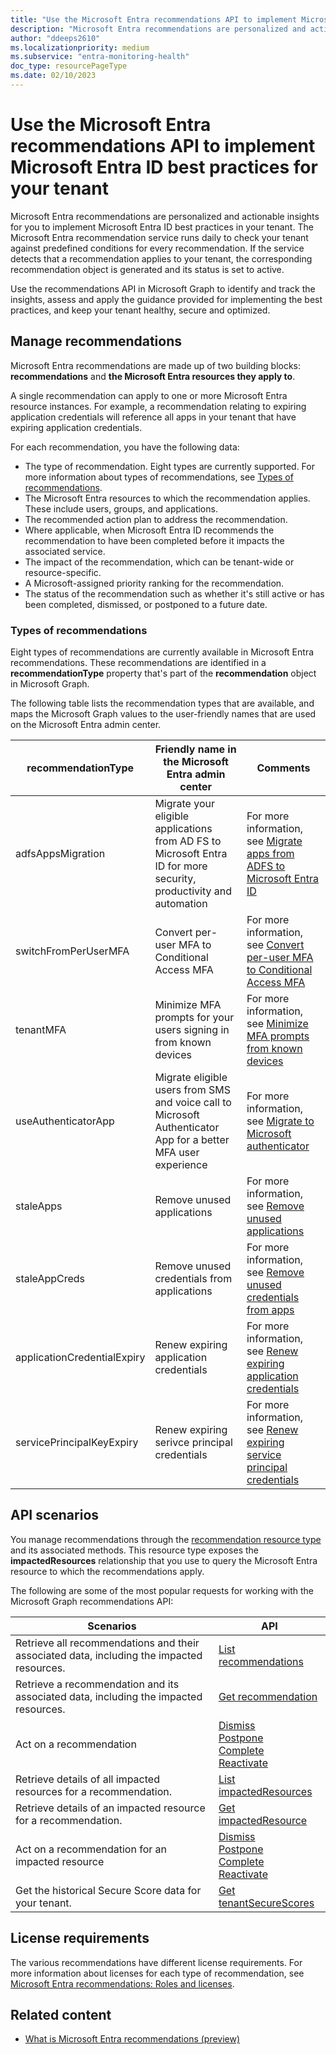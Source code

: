 ```yaml
---
title: "Use the Microsoft Entra recommendations API to implement Microsoft Entra ID best practices for your tenant"
description: "Microsoft Entra recommendations are personalized and actionable insights for you to implement Microsoft Entra ID best practices in your tenant."
author: "ddeeps2610"
ms.localizationpriority: medium
ms.subservice: "entra-monitoring-health"
doc_type: resourcePageType
ms.date: 02/10/2023
---
```


# Use the Microsoft Entra recommendations API to implement Microsoft Entra ID best practices for your tenant

Microsoft Entra recommendations are personalized and actionable insights for you to implement Microsoft Entra ID best practices in your tenant. The Microsoft Entra recommendation service runs daily to check your tenant against predefined conditions for every recommendation. If the service detects that a recommendation applies to your tenant, the corresponding recommendation object is generated and its status is set to active.

Use the recommendations API in Microsoft Graph to identify and track the insights, assess and apply the guidance provided for implementing the best practices, and keep your tenant healthy, secure and optimized.

## Manage recommendations

Microsoft Entra recommendations are made up of two building blocks: **recommendations** and **the Microsoft Entra resources they apply to**.

A single recommendation can apply to one or more Microsoft Entra resource instances. For example, a recommendation relating to expiring application credentials will reference all apps in your tenant that have expiring application credentials.

For each recommendation, you have the following data:

- The type of recommendation. Eight types are currently supported. For more information about types of recommendations, see [Types of recommendations](#types-of-recommendations).
- The Microsoft Entra resources to which the recommendation applies. These include users, groups, and applications.
- The recommended action plan to address the recommendation.
- Where applicable, when Microsoft Entra ID recommends the recommendation to have been completed before it impacts the associated service.
- The impact of the recommendation, which can be tenant-wide or resource-specific.
- A Microsoft-assigned priority ranking for the recommendation.
- The status of the recommendation such as whether it's still active or has been completed, dismissed, or postponed to a future date.

### Types of recommendations

Eight types of recommendations are currently available in Microsoft Entra recommendations. These recommendations are identified in a **recommendationType** property that's part of the **recommendation** object in Microsoft Graph.

The following table lists the recommendation types that are available, and maps the Microsoft Graph values to the user-friendly names that are used on the Microsoft Entra admin center.

| recommendationType          | Friendly name in the Microsoft Entra admin center                                                                              | Comments                                                                                                                                                                        |
|-----------------------------|----------------------------------------------------------------------------------------------------------------|---------------------------------------------------------------------------------------------------------------------------------------------------------------------------------|
| adfsAppsMigration           | Migrate your eligible applications from AD FS to Microsoft Entra ID for more security, productivity and automation       | For more information, see [Migrate apps from ADFS to Microsoft Entra ID](/azure/active-directory/reports-monitoring/recommendation-migrate-apps-from-adfs-to-azure-ad)                    |
| switchFromPerUserMFA        | Convert per-user MFA to Conditional Access MFA                                                                 | For more information, see [Convert per-user MFA to Conditional Access MFA](/azure/active-directory/reports-monitoring/recommendation-turn-off-per-user-mfa)                     |
| tenantMFA                   | Minimize MFA prompts for your users signing in from known devices                                              | For more information, see [Minimize MFA prompts from known devices](/azure/active-directory/reports-monitoring/recommendation-mfa-from-known-devices)                           |
| useAuthenticatorApp         | Migrate eligible users from SMS and voice call to Microsoft Authenticator App for a better MFA user experience | For more information, see [Migrate to Microsoft authenticator](/azure/active-directory/reports-monitoring/recommendation-migrate-to-authenticator)                              |
| staleApps                   | Remove unused applications                                                                                     | For more information, see [Remove unused applications](/azure/active-directory/reports-monitoring/recommendation-remove-unused-apps)                                            |
| staleAppCreds               | Remove unused credentials from applications                                                                    | For more information, see [Remove unused credentials from apps](/azure/active-directory/reports-monitoring/recommendation-remove-unused-credential-from-apps)                   |
| applicationCredentialExpiry | Renew expiring application credentials                                                                         | For more information, see [Renew expiring application credentials](/azure/active-directory/reports-monitoring/recommendation-remove-unused-credential-from-apps)                |
| servicePrincipalKeyExpiry   | Renew expiring serivce principal credentials                                                                   | For more information, see [Renew expiring service principal credentials](/azure/active-directory/reports-monitoring/recommendation-renew-expiring-service-principal-credential) |

## API scenarios

You manage recommendations through the [recommendation resource type](recommendation.md) and its associated methods. This resource type exposes the **impactedResources** relationship that you use to query the Microsoft Entra resource to which the recommendations apply.

The following are some of the most popular requests for working with the Microsoft Graph recommendations API:

| Scenarios | API |
|---|---|
| Retrieve all recommendations and their associated data, including the impacted resources. | [List recommendations](../api/directory-list-recommendation.md) |
| Retrieve a recommendation and its associated data, including the impacted resources. | [Get recommendation](../api/recommendation-get.md) |
| Act on a recommendation | [Dismiss](../api/recommendation-dismiss.md) <br/> [Postpone](../api/recommendation-postpone.md)  <br/> [Complete](../api/recommendation-complete.md)  <br/> [Reactivate](../api/recommendation-reactivate.md) |
| Retrieve details of all impacted resources for a recommendation. | [List impactedResources](../api/recommendation-list-impactedresources.md) |
| Retrieve details of an impacted resource for a recommendation. | [Get impactedResource](../api/impactedresource-get.md) |
| Act on a recommendation for an impacted resource | [Dismiss](../api/impactedresource-dismiss.md)  <br/> [Postpone](../api/impactedresource-postpone.md)  <br/> [Complete](../api/impactedresource-complete.md)  <br/> [Reactivate](../api/impactedresource-reactivate.md) |
| Get the historical Secure Score data for your tenant. | [Get tenantSecureScores](../api/recommendation-tenantsecurescores.md) |

## License requirements

The various recommendations have different license requirements. For more information about licenses for each type of recommendation, see [Microsoft Entra recommendations: Roles and licenses](/azure/active-directory/reports-monitoring/overview-recommendations#roles-and-licenses).

## Related content

- [What is Microsoft Entra recommendations (preview)]( /azure/active-directory/reports-monitoring/overview-recommendations)
